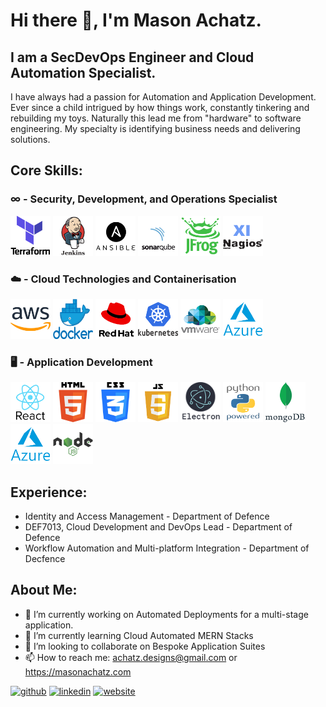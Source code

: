 # Hi there 👋, I'm Mason Achatz.
## I am a SecDevOps Engineer and Cloud Automation Specialist.
I have always had a passion for Automation and Application Development. Ever since a child intrigued by how things work, constantly tinkering and rebuilding my toys. Naturally this lead me from "hardware" to software engineering. My specialty is identifying business needs and delivering solutions.

## Core Skills:

### ∞ - Security, Development, and Operations Specialist

<img src='https://github.com/sonatz/sonatz/blob/main/terraform_logo.png' width='64' height='64' />  <img src='https://github.com/sonatz/sonatz/blob/main/jenkins_logo.png' width='64' height='64' />  <img src='https://github.com/sonatz/sonatz/blob/main/ansible_logo.png' width='64' height='64' />  <img src='https://github.com/sonatz/sonatz/blob/main/SonarQube_logo.png' width='64' height='64' />  <img src='https://github.com/sonatz/sonatz/blob/main/Jfrog_Logo.png' width='64' height='64' />  <img src='https://github.com/sonatz/sonatz/blob/main/Nagios_logo.png' width='64' height='64' />

### ☁️ - Cloud Technologies and Containerisation

<img src='https://github.com/sonatz/sonatz/blob/main/aws_logo1.png' width='64' height='64' />  <img src='https://github.com/sonatz/sonatz/blob/main/docker_logo.png' width='64' height='64' />  <img src='https://github.com/sonatz/sonatz/blob/main/rhel_logo2.png' width='64' height='64' />  <img src='https://github.com/sonatz/sonatz/blob/main/kubernetes_logo1.png' width='64' height='64' />  <img src='https://github.com/sonatz/sonatz/blob/main/vmware_logo.png' width='64' height='64' />  <img src='https://github.com/sonatz/sonatz/blob/main/azure_logo.png' width='64' height='64' />

### 🖥 - Application Development 

<img src='https://github.com/sonatz/sonatz/blob/main/react_logo.png' width='64' height='64' />  <img src='https://github.com/sonatz/sonatz/blob/main/HTML_logo.png' width='64' height='64' />  <img src='https://github.com/sonatz/sonatz/blob/main/css3_logo.png' width='64' height='64' />  <img src='https://github.com/sonatz/sonatz/blob/main/javascript_logo.png' width='64' height='64' />  <img src='https://github.com/sonatz/sonatz/blob/main/Electron_logo.png' width='64' height='64' />  <img src='https://github.com/sonatz/sonatz/blob/main/python_logo1.png' width='64' height='64' />  <img src='https://github.com/sonatz/sonatz/blob/main/MongoDB_Logo.png' width='64' height='64' />  <img src='https://github.com/sonatz/sonatz/blob/main/azure_logo.png' width='64' height='64' />  <img src='https://github.com/sonatz/sonatz/blob/main/nodejs_logo.png' width='64' height='64' />

## Experience:

- Identity and Access Management - Department of Defence
- DEF7013, Cloud Development and DevOps Lead - Department of Defence
- Workflow Automation and Multi-platform Integration - Department of Decfence

## About Me:

- 🔭 I’m currently working on Automated Deployments for a multi-stage application. 
- 🌱 I’m currently learning Cloud Automated MERN Stacks 
- 👯 I’m looking to collaborate on Bespoke Application Suites 
- 📫 How to reach me: achatz.designs@gmail.com or https://masonachatz.com


[<img src='https://cdn.jsdelivr.net/npm/simple-icons@3.0.1/icons/github.svg' alt='github' height='40'>](https://github.com/sonatz)   [<img src='https://cdn.jsdelivr.net/npm/simple-icons@3.0.1/icons/linkedin.svg' alt='linkedin' height='40'>](https://www.linkedin.com/in/mason-achatz-3b423275/)   [<img src='https://cdn.jsdelivr.net/npm/simple-icons@3.0.1/icons/icloud.svg' alt='website' height='40'>](https://masonachatz.com)  

